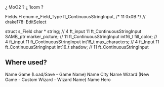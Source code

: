 


¿ MoO2 ?
¿ 1oom ?






Fields.H
enum e_Field_Type
    ft_ContinuousStringInput,   /* 11  0x0B */  // drake178: EditSelect

struct s_Field
        char * string;      //  4  ft_input  11  ft_ContinuousStringInput
        SAMB_ptr marker_picture;  // 11  ft_ContinuousStringInput
        int16_t fill_color;         //  4  ft_input  11  ft_ContinuousStringInput
        int16_t  max_characters;  //  4 ft_Input  11 ft_ContinuousStringInput
        int16_t shadow;           // 11  ft_ContinuousStringInput



## Where used?
Name Game  (Load/Save - Game Name)
Name City
Name Wizard  (New Game - Custom Wizard - Wizard Name)
Name Hero


